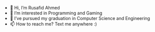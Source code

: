 - 👋 Hi, I’m Rusafid Ahmed
- 👀 I’m interested in Programming and Gaming
- 🌱 I’ve pursued my graduation in Computer Science and Engineering
- 📫 How to reach me? Text me anywhere :)

<!---
rusafidt/rusafidt is a ✨ special ✨ repository because its `README.md` (this file) appears on your GitHub profile.
You can click the Preview link to take a look at your changes.
--->
